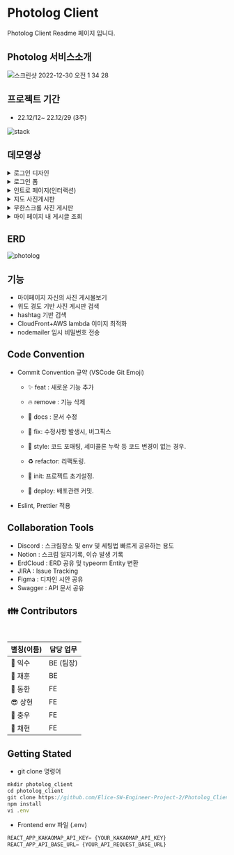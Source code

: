 # Photolog Client

Photolog Client Readme 페이지 입니다.


## Photolog 서비스소개

![스크린샷 2022-12-30 오전 1 34 28](https://user-images.githubusercontent.com/59651691/209982466-94f975b7-2c34-47ad-aac6-c185535a49e8.png)


## 프로젝트 기간

- 22.12/12~ 22.12/29 (3주)   


![stack](https://user-images.githubusercontent.com/59651691/209982205-54b5b26c-bf26-4ec9-a753-2fcd6fcace25.png)


## 데모영상
<details>
<summary>로그인 디자인</summary>
<img style="max-width: 100%; height: auto;" src="https://user-images.githubusercontent.com/54767632/209975619-8b6fa303-4e39-4131-9b03-c096e46ad3c1.gif" >
</details>

<details>
<summary>로그인 폼</summary>
<img style="max-width: 100%; height: auto;" src="https://user-images.githubusercontent.com/54767632/209975626-684a1ac2-eb98-49c2-87be-e7e9df56ddf9.gif" >
</details>

<details>
<summary>인트로 페이지(인터랙션)</summary>
<img style="max-width: 100%; height: auto;" src="https://drive.google.com/uc?export=view&id=1j7xPCubR3SVJcoolEirX98dU7ccVFsJG" >
</details>

<details>
<summary>지도 사진게시판</summary>
<img style="max-width: 100%; height: auto;" src="https://drive.google.com/uc?export=view&id=1-Z4Jbt7GTWZORzfns_LNbSt5V-NAXGmj
" >
</details>

<details>
<summary>무한스크롤 사진 게시판</summary>
<img style="max-width: 100%; height: auto;" src="https://drive.google.com/uc?export=view&id=1eNmYMCBw4kLiLNwwLNcxym0cNaxBTuUA
" >
</details>

<details>
<summary>마이 페이지 내 게시글 조회</summary>
<img style="max-width: 100%; height: auto;" src="https://drive.google.com/uc?export=view&id=1-EPIDUG5dqYeAyt2esZ59ceHR5sBA49B" >
</details>




## ERD
![ photolog](https://user-images.githubusercontent.com/59651691/209972265-6125fd89-ed40-409a-91b3-64302be05f7c.png)


## 기능

- 마이페이지 자신의 사진 게시물보기
- 위도 경도 기반 사진 게시판 검색
- hashtag 기반 검색
- CloudFront+AWS lambda 이미지 최적화
- nodemailer 임시 비밀번호 전송

## Code Convention

- Commit Convention 규약 (VSCode Git Emoji)

  + ✨ feat : 새로운 기능 추가  

  + 🔥 remove  : 기능 삭제  

  + 📝 docs : 문서 수정

  + 🐛 fix: 수정사항 발생시, 버그픽스

  + 🎨 style:  코드 포매팅, 세미콜론 누락 등 코드 변경이 없는 경우. 

  + ♻ refactor: 리팩토링. 

  + 🎉 init: 프로젝트 초기설정.  

  + 🚀 deploy: 배포관련 커밋. 

- Eslint, Prettier 적용

## Collaboration Tools

- Discord : 스크림장소 및 env 및 세팅법 빠르게 공유하는 용도
- Notion : 스크럼 일지기록, 이슈 발생 기록
- ErdCloud : ERD 공유 및 typeorm Entity 변환
- JIRA : Issue Tracking
- Figma : 디자인 시안 공유
- Swagger : API 문서 공유


## 👪 Contributors

<br />

| 별칭(이름)              | 담당 업무 |
| ----------------------- | --------- |
| :rocket: 익수              | BE (팀장)|
| :turtle: 재훈              | BE      |
| :dolphin: 동한             | FE      |
| :sunglasses: 상현          | FE      |
| :crystal_ball: 충우        | FE      |
| :hatched_chick: 채현       | FE      |


## Getting Stated

- git clone 명령어

```jsx
mkdir photolog_client
cd photolog_client
git clone https://github.com/Elice-SW-Engineer-Project-2/Photolog_Client_Repository.git .
npm install
vi .env

```

- Frontend env 파일 (.env)

```jsx
REACT_APP_KAKAOMAP_API_KEY= {YOUR_KAKAOMAP_API_KEY}
REACT_APP_API_BASE_URL= {YOUR_API_REQUEST_BASE_URL}
```
